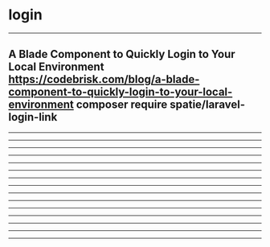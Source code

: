 # login

<!-- Contenuto migrato da _docs/login.txt -->

-----------------------------------------------------------------------------------------------
A Blade Component to Quickly Login to Your Local Environment
https://codebrisk.com/blog/a-blade-component-to-quickly-login-to-your-local-environment
composer require spatie/laravel-login-link
-----------------------------------------------------------------------------------------------
-----------------------------------------------------------------------------------------------
-----------------------------------------------------------------------------------------------
-----------------------------------------------------------------------------------------------
-----------------------------------------------------------------------------------------------
-----------------------------------------------------------------------------------------------
-----------------------------------------------------------------------------------------------
-----------------------------------------------------------------------------------------------
-----------------------------------------------------------------------------------------------
-----------------------------------------------------------------------------------------------
-----------------------------------------------------------------------------------------------
-----------------------------------------------------------------------------------------------
-----------------------------------------------------------------------------------------------
-----------------------------------------------------------------------------------------------
-----------------------------------------------------------------------------------------------
-----------------------------------------------------------------------------------------------
